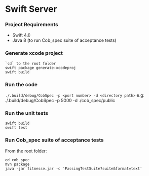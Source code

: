 # Swift Server

### Project Requirements

* Swift 4.0
* Java 8 (to run Cob_spec suite of acceptance tests) 

### Generate xcode project

```
`cd` to the root folder
swift package generate-xcodeproj
swift build
```

### Run the code

```./.build/debug/CobSpec -p <port number> -d <directory path>```
e.g: ./.build/debug/CobSpec -p 5000 -d ./cob_spec/public

### Run the unit tests

```
swift build
swift test
```

### Run Cob_spec suite of acceptance tests

From the root folder:
```
cd cob_spec
mvn package
java -jar fitnesse.jar -c 'PassingTestSuite?suite&format=text'
```

